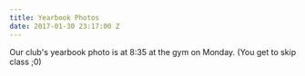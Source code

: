```yaml
---
title: Yearbook Photos
date: 2017-01-30 23:17:00 Z
---
```


Our club's yearbook photo is at 8:35 at the gym on Monday. (You get to skip class ;0)